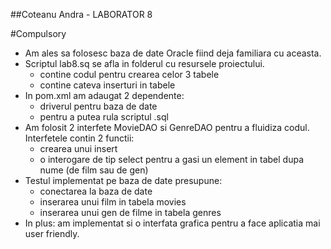 ##Coteanu Andra - LABORATOR 8 

#Compulsory

* Am ales sa folosesc baza de date Oracle fiind deja familiara cu aceasta.
* Scriptul lab8.sq se afla in folderul cu resursele proiectului.
  * contine codul pentru crearea celor 3 tabele
  * contine cateva inserturi in tabele 
* In pom.xml am adaugat 2 dependente:
  * driverul pentru baza de date
  * pentru a putea rula scriptul .sql
* Am folosit 2 interfete MovieDAO si GenreDAO pentru a fluidiza codul. Interfetele contin 2 functii:
  * crearea unui insert
  * o interogare de tip select pentru a gasi un element in tabel dupa nume (de film sau de gen)
* Testul implementat pe baza de date presupune:
  * conectarea la baza de date
  * inserarea unui film in tabela movies
  * inserarea unui gen de filme in tabela genres
* In plus: am implementat si o interfata grafica pentru a face aplicatia mai user friendly.
